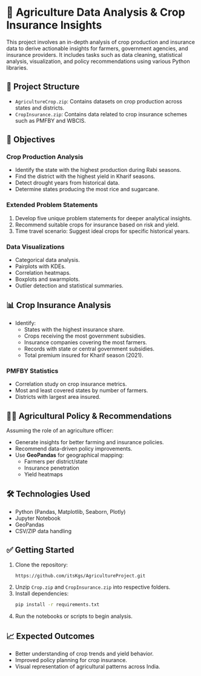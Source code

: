
# 🌾 Agriculture Data Analysis & Crop Insurance Insights

This project involves an in-depth analysis of crop production and insurance data to derive actionable insights for farmers, government agencies, and insurance providers. It includes tasks such as data cleaning, statistical analysis, visualization, and policy recommendations using various Python libraries.

## 📁 Project Structure

- `AgricultureCrop.zip`: Contains datasets on crop production across states and districts.
- `CropInsurance.zip`: Contains data related to crop insurance schemes such as PMFBY and WBCIS.

## 📌 Objectives

### Crop Production Analysis
- Identify the state with the highest production during Rabi seasons.
- Find the district with the highest yield in Kharif seasons.
- Detect drought years from historical data.
- Determine states producing the most rice and sugarcane.

### Extended Problem Statements
1. Develop five unique problem statements for deeper analytical insights.
2. Recommend suitable crops for insurance based on risk and yield.
3. Time travel scenario: Suggest ideal crops for specific historical years.

### Data Visualizations
- Categorical data analysis.
- Pairplots with KDEs.
- Correlation heatmaps.
- Boxplots and swarmplots.
- Outlier detection and statistical summaries.

## 📊 Crop Insurance Analysis
- Identify:
  - States with the highest insurance share.
  - Crops receiving the most government subsidies.
  - Insurance companies covering the most farmers.
  - Records with state or central government subsidies.
  - Total premium insured for Kharif season (2021).

### PMFBY Statistics
- Correlation study on crop insurance metrics.
- Most and least covered states by number of farmers.
- Districts with largest area insured.

## 🧑‍🌾 Agricultural Policy & Recommendations
Assuming the role of an agriculture officer:
- Generate insights for better farming and insurance policies.
- Recommend data-driven policy improvements.
- Use **GeoPandas** for geographical mapping:
  - Farmers per district/state
  - Insurance penetration
  - Yield heatmaps

## 🛠 Technologies Used
- Python (Pandas, Matplotlib, Seaborn, Plotly)
- Jupyter Notebook
- GeoPandas
- CSV/ZIP data handling

## ✅ Getting Started

1. Clone the repository:
   ```bash
   https://github.com/itsKgs/AgricultureProject.git
   ```
2. Unzip `Crop.zip` and `CropInsurance.zip` into respective folders.
3. Install dependencies:
   ```bash
   pip install -r requirements.txt
   ```
4. Run the notebooks or scripts to begin analysis.

## 📈 Expected Outcomes
- Better understanding of crop trends and yield behavior.
- Improved policy planning for crop insurance.
- Visual representation of agricultural patterns across India.
